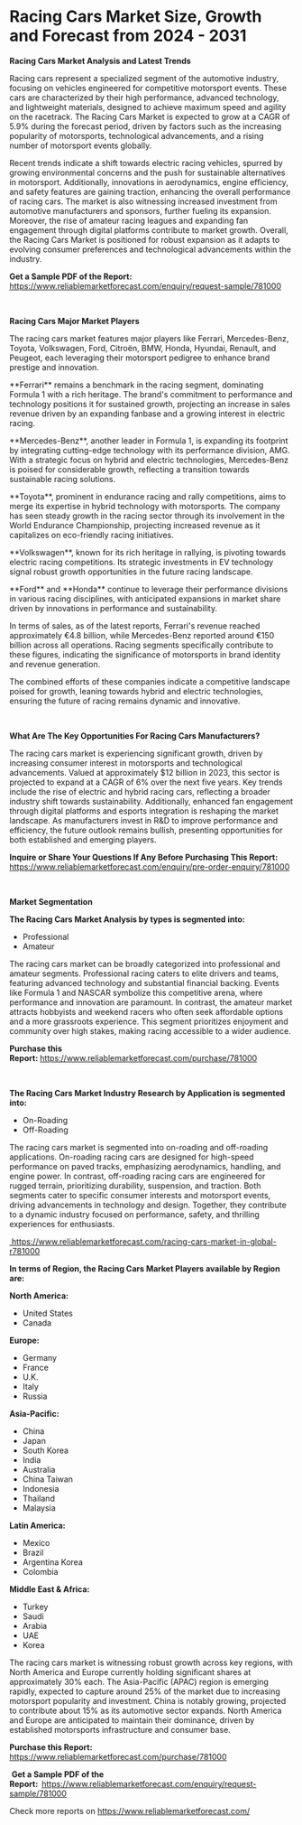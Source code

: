 <p><h1>Racing Cars Market Size, Growth and Forecast from 2024 - 2031</h1></p><p><strong>Racing Cars Market Analysis and Latest Trends</strong></p>
<p><p>Racing cars represent a specialized segment of the automotive industry, focusing on vehicles engineered for competitive motorsport events. These cars are characterized by their high performance, advanced technology, and lightweight materials, designed to achieve maximum speed and agility on the racetrack. The Racing Cars Market is expected to grow at a CAGR of 5.9% during the forecast period, driven by factors such as the increasing popularity of motorsports, technological advancements, and a rising number of motorsport events globally.</p><p>Recent trends indicate a shift towards electric racing vehicles, spurred by growing environmental concerns and the push for sustainable alternatives in motorsport. Additionally, innovations in aerodynamics, engine efficiency, and safety features are gaining traction, enhancing the overall performance of racing cars. The market is also witnessing increased investment from automotive manufacturers and sponsors, further fueling its expansion. Moreover, the rise of amateur racing leagues and expanding fan engagement through digital platforms contribute to market growth. Overall, the Racing Cars Market is positioned for robust expansion as it adapts to evolving consumer preferences and technological advancements within the industry.</p></p>
<p><strong>Get a Sample PDF of the Report:&nbsp;</strong> <a href="https://www.reliablemarketforecast.com/enquiry/request-sample/781000?utm_campaign=1140&utm_medium=2&utm_source=Github&utm_content=ia&utm_term=30122024&utm_id=racing-cars">https://www.reliablemarketforecast.com/enquiry/request-sample/781000</a></p>
<p>&nbsp;</p>
<p><strong>Racing Cars Major Market Players</strong></p>
<p><p>The racing cars market features major players like Ferrari, Mercedes-Benz, Toyota, Volkswagen, Ford, Citroën, BMW, Honda, Hyundai, Renault, and Peugeot, each leveraging their motorsport pedigree to enhance brand prestige and innovation. </p><p>**Ferrari** remains a benchmark in the racing segment, dominating Formula 1 with a rich heritage. The brand's commitment to performance and technology positions it for sustained growth, projecting an increase in sales revenue driven by an expanding fanbase and a growing interest in electric racing.</p><p>**Mercedes-Benz**, another leader in Formula 1, is expanding its footprint by integrating cutting-edge technology with its performance division, AMG. With a strategic focus on hybrid and electric technologies, Mercedes-Benz is poised for considerable growth, reflecting a transition towards sustainable racing solutions.</p><p>**Toyota**, prominent in endurance racing and rally competitions, aims to merge its expertise in hybrid technology with motorsports. The company has seen steady growth in the racing sector through its involvement in the World Endurance Championship, projecting increased revenue as it capitalizes on eco-friendly racing initiatives.</p><p>**Volkswagen**, known for its rich heritage in rallying, is pivoting towards electric racing competitions. Its strategic investments in EV technology signal robust growth opportunities in the future racing landscape.</p><p>**Ford** and **Honda** continue to leverage their performance divisions in various racing disciplines, with anticipated expansions in market share driven by innovations in performance and sustainability.</p><p>In terms of sales, as of the latest reports, Ferrari's revenue reached approximately €4.8 billion, while Mercedes-Benz reported around €150 billion across all operations. Racing segments specifically contribute to these figures, indicating the significance of motorsports in brand identity and revenue generation.</p><p>The combined efforts of these companies indicate a competitive landscape poised for growth, leaning towards hybrid and electric technologies, ensuring the future of racing remains dynamic and innovative.</p></p>
<p>&nbsp;</p>
<p><strong>What Are The Key Opportunities For Racing Cars Manufacturers?</strong></p>
<p><p>The racing cars market is experiencing significant growth, driven by increasing consumer interest in motorsports and technological advancements. Valued at approximately $12 billion in 2023, this sector is projected to expand at a CAGR of 6% over the next five years. Key trends include the rise of electric and hybrid racing cars, reflecting a broader industry shift towards sustainability. Additionally, enhanced fan engagement through digital platforms and esports integration is reshaping the market landscape. As manufacturers invest in R&D to improve performance and efficiency, the future outlook remains bullish, presenting opportunities for both established and emerging players.</p></p>
<p><strong>Inquire or Share Your Questions If Any Before Purchasing This Report:</strong> <a href="https://www.reliablemarketforecast.com/enquiry/pre-order-enquiry/781000?utm_campaign=1140&utm_medium=2&utm_source=Github&utm_content=ia&utm_term=30122024&utm_id=racing-cars">https://www.reliablemarketforecast.com/enquiry/pre-order-enquiry/781000</a></p>
<p>&nbsp;</p>
<p><strong>Market Segmentation</strong></p>
<p><strong>The Racing Cars Market Analysis by types is segmented into:</strong></p>
<p><ul><li>Professional</li><li>Amateur</li></ul></p>
<p><p>The racing cars market can be broadly categorized into professional and amateur segments. Professional racing caters to elite drivers and teams, featuring advanced technology and substantial financial backing. Events like Formula 1 and NASCAR symbolize this competitive arena, where performance and innovation are paramount. In contrast, the amateur market attracts hobbyists and weekend racers who often seek affordable options and a more grassroots experience. This segment prioritizes enjoyment and community over high stakes, making racing accessible to a wider audience.</p></p>
<p><strong>Purchase this Report:&nbsp;</strong><a href="https://www.reliablemarketforecast.com/purchase/781000?utm_campaign=1140&utm_medium=2&utm_source=Github&utm_content=ia&utm_term=30122024&utm_id=racing-cars">https://www.reliablemarketforecast.com/purchase/781000</a></p>
<p>&nbsp;</p>
<p><strong>The Racing Cars Market Industry Research by Application is segmented into:</strong></p>
<p><ul><li>On-Roading</li><li>Off-Roading</li></ul></p>
<p><p>The racing cars market is segmented into on-roading and off-roading applications. On-roading racing cars are designed for high-speed performance on paved tracks, emphasizing aerodynamics, handling, and engine power. In contrast, off-roading racing cars are engineered for rugged terrain, prioritizing durability, suspension, and traction. Both segments cater to specific consumer interests and motorsport events, driving advancements in technology and design. Together, they contribute to a dynamic industry focused on performance, safety, and thrilling experiences for enthusiasts.</p></p>
<p><a href="https://www.reliablemarketforecast.com/racing-cars-market-in-global-r781000?utm_campaign=1140&utm_medium=2&utm_source=Github&utm_content=ia&utm_term=30122024&utm_id=racing-cars">&nbsp;https://www.reliablemarketforecast.com/racing-cars-market-in-global-r781000</a></p>
<p><strong>In terms of Region, the Racing Cars Market Players available by Region are:</strong></p>
<p>
    <p> <strong> North America: </strong>
        <ul>
            <li>United States</li>
            <li>Canada</li>
        </ul>
        </p> 
    <p> <strong> Europe: </strong>
        <ul>
            <li>Germany</li>
            <li>France</li>
            <li>U.K.</li>
            <li>Italy</li>
            <li>Russia</li>
        </ul>
        </p> 
    <p> <strong> Asia-Pacific: </strong>
        <ul>
            <li>China</li>
            <li>Japan</li>
            <li>South Korea</li>
            <li>India</li>
            <li>Australia</li>
            <li>China Taiwan</li>
            <li>Indonesia</li>
            <li>Thailand</li>
            <li>Malaysia</li>
        </ul>
        </p> 
    <p> <strong> Latin America: </strong>
        <ul>
            <li>Mexico</li>
            <li>Brazil</li>
            <li>Argentina Korea</li>
            <li>Colombia</li>
        </ul>
        </p> 
    <p> <strong> Middle East & Africa: </strong>
        <ul>
            <li>Turkey</li>
            <li>Saudi</li>
            <li>Arabia</li>
            <li>UAE</li>
            <li>Korea</li>
        </ul>
    </p>
    </p>
<p><p>The racing cars market is witnessing robust growth across key regions, with North America and Europe currently holding significant shares at approximately 30% each. The Asia-Pacific (APAC) region is emerging rapidly, expected to capture around 25% of the market due to increasing motorsport popularity and investment. China is notably growing, projected to contribute about 15% as its automotive sector expands. North America and Europe are anticipated to maintain their dominance, driven by established motorsports infrastructure and consumer base.</p></p>
<p><strong>Purchase this Report: </strong><a href="https://www.reliablemarketforecast.com/purchase/781000?utm_campaign=1140&utm_medium=2&utm_source=Github&utm_content=ia&utm_term=30122024&utm_id=racing-cars">https://www.reliablemarketforecast.com/purchase/781000</a></p>
<p>&nbsp;<strong>Get a Sample PDF of the Report:&nbsp;&nbsp;</strong><a href="https://www.reliablemarketforecast.com/enquiry/request-sample/781000?utm_campaign=1140&utm_medium=2&utm_source=Github&utm_content=ia&utm_term=30122024&utm_id=racing-cars">https://www.reliablemarketforecast.com/enquiry/request-sample/781000</a></p>
<p><strong></strong></p>
<p>Check more reports on <a href="https://www.reliablemarketforecast.com/?utm_campaign=1140&utm_medium=2&utm_source=Github&utm_content=ia&utm_term=30122024&utm_id=racing-cars">https://www.reliablemarketforecast.com/</a></p>